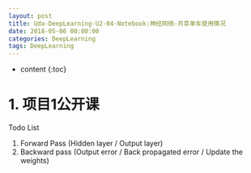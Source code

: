 ```yaml
---
layout: post
title: Uda-DeepLearning-U2-04-Notebook:神经网络-共享单车使用情况
date: 2018-05-06 00:00:00
categories: DeepLearning
tags: DeepLearning
---
```

* content
{:toc}

# 1. 项目1公开课

Todo List
1. Forward Pass (Hidden layer / Output layer)
2. Backward pass (Output error / Back propagated error / Update the weights)


